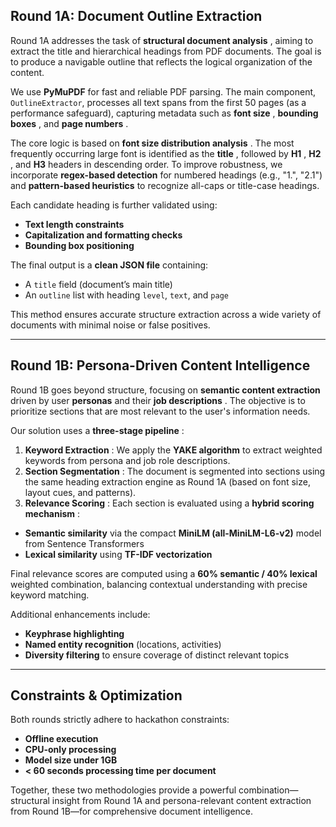 ## **Round 1A: Document Outline Extraction**

Round 1A addresses the task of  **structural document analysis** , aiming to extract the title and hierarchical headings from PDF documents. The goal is to produce a navigable outline that reflects the logical organization of the content.

We use **PyMuPDF** for fast and reliable PDF parsing. The main component, `OutlineExtractor`, processes all text spans from the first 50 pages (as a performance safeguard), capturing metadata such as  **font size** ,  **bounding boxes** , and  **page numbers** .

The core logic is based on  **font size distribution analysis** . The most frequently occurring large font is identified as the  **title** , followed by  **H1** ,  **H2** , and **H3** headers in descending order. To improve robustness, we incorporate **regex-based detection** for numbered headings (e.g., "1.", "2.1") and **pattern-based heuristics** to recognize all-caps or title-case headings.

Each candidate heading is further validated using:

* **Text length constraints**
* **Capitalization and formatting checks**
* **Bounding box positioning**

The final output is a **clean JSON file** containing:

* A `title` field (document’s main title)
* An `outline` list with heading `level`, `text`, and `page`

This method ensures accurate structure extraction across a wide variety of documents with minimal noise or false positives.

---

## **Round 1B: Persona-Driven Content Intelligence**

Round 1B goes beyond structure, focusing on **semantic content extraction** driven by user **personas** and their  **job descriptions** . The objective is to prioritize sections that are most relevant to the user's information needs.

Our solution uses a  **three-stage pipeline** :

1. **Keyword Extraction** : We apply the **YAKE algorithm** to extract weighted keywords from persona and job role descriptions.
2. **Section Segmentation** : The document is segmented into sections using the same heading extraction engine as Round 1A (based on font size, layout cues, and patterns).
3. **Relevance Scoring** : Each section is evaluated using a  **hybrid scoring mechanism** :

* **Semantic similarity** via the compact **MiniLM (all-MiniLM-L6-v2)** model from Sentence Transformers
* **Lexical similarity** using **TF-IDF vectorization**

Final relevance scores are computed using a **60% semantic / 40% lexical** weighted combination, balancing contextual understanding with precise keyword matching.

Additional enhancements include:

* **Keyphrase highlighting**
* **Named entity recognition** (locations, activities)
* **Diversity filtering** to ensure coverage of distinct relevant topics

---

## **Constraints & Optimization**

Both rounds strictly adhere to hackathon constraints:

* **Offline execution**
* **CPU-only processing**
* **Model size under 1GB**
* **< 60 seconds processing time per document**

Together, these two methodologies provide a powerful combination—structural insight from Round 1A and persona-relevant content extraction from Round 1B—for comprehensive document intelligence.
